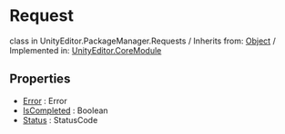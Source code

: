 # Request
class in UnityEditor.PackageManager.Requests
 / Inherits from: <a href="https://docs.unity3d.com/6000.2/Documentation/ScriptReference/Object.html">Object</a> / Implemented in: <a href="https://docs.unity3d.com/6000.2/Documentation/ScriptReference/UnityEditor.CoreModule.html">UnityEditor.CoreModule</a>

## Properties
- <a href="https://docs.unity3d.com/6000.2/Documentation/ScriptReference/Request-Error.html">Error</a> : Error
- <a href="https://docs.unity3d.com/6000.2/Documentation/ScriptReference/Request-IsCompleted.html">IsCompleted</a> : Boolean
- <a href="https://docs.unity3d.com/6000.2/Documentation/ScriptReference/Request-Status.html">Status</a> : StatusCode
